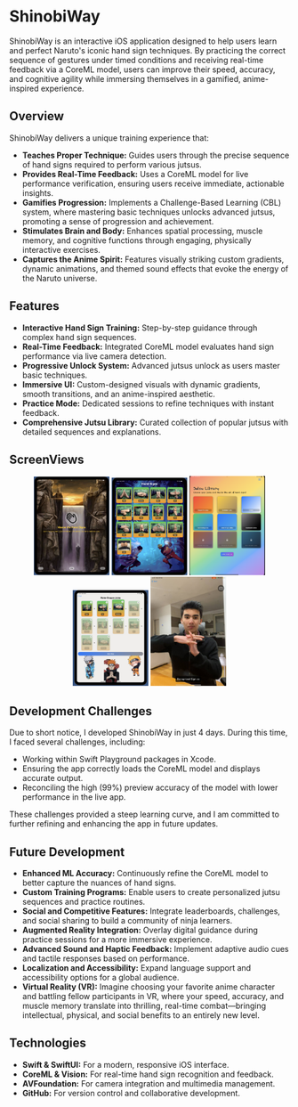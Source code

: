 # ShinobiWay

ShinobiWay is an interactive iOS application designed to help users learn and perfect Naruto's iconic hand sign techniques. By practicing the correct sequence of gestures under timed conditions and receiving real-time feedback via a CoreML model, users can improve their speed, accuracy, and cognitive agility while immersing themselves in a gamified, anime-inspired experience.

## Overview

ShinobiWay delivers a unique training experience that:
- **Teaches Proper Technique:** Guides users through the precise sequence of hand signs required to perform various jutsus.
- **Provides Real-Time Feedback:** Uses a CoreML model for live performance verification, ensuring users receive immediate, actionable insights.
- **Gamifies Progression:** Implements a Challenge-Based Learning (CBL) system, where mastering basic techniques unlocks advanced jutsus, promoting a sense of progression and achievement.
- **Stimulates Brain and Body:** Enhances spatial processing, muscle memory, and cognitive functions through engaging, physically interactive exercises.
- **Captures the Anime Spirit:** Features visually striking custom gradients, dynamic animations, and themed sound effects that evoke the energy of the Naruto universe.

## Features

- **Interactive Hand Sign Training:** Step-by-step guidance through complex hand sign sequences.
- **Real-Time Feedback:** Integrated CoreML model evaluates hand sign performance via live camera detection.
- **Progressive Unlock System:** Advanced jutsus unlock as users master basic techniques.
- **Immersive UI:** Custom-designed visuals with dynamic gradients, smooth transitions, and an anime-inspired aesthetic.
- **Practice Mode:** Dedicated sessions to refine techniques with instant feedback.
- **Comprehensive Jutsu Library:** Curated collection of popular jutsus with detailed sequences and explanations.

## ScreenViews  

<p align="center">
  <img src="ScreenViews/Screenshot%202025-02-24%20at%2006.53.40.png" alt="Onboarding Screen" width="27%">
  <img src="ScreenViews/Screenshot%202025-02-24%20at%2006.54.10.png" alt="Hand Signs" width="27%">
  <img src="ScreenViews/Screenshot%202025-02-24%20at%2002.48.23.png" alt="Jutsu Library" width="27%">
  <img src="ScreenViews/Screenshot%202025-02-24%20at%2005.55.51.png" alt="Practice Mode" width="27%">
  <img src="ScreenViews/2025-02-24%2007.11.22.jpg" alt="Camera Detection" width="27%">
</p>



## Development Challenges

Due to short notice, I developed ShinobiWay in just 4 days. During this time, I faced several challenges, including:
- Working within Swift Playground packages in Xcode.
- Ensuring the app correctly loads the CoreML model and displays accurate output.
- Reconciling the high (99%) preview accuracy of the model with lower performance in the live app.

These challenges provided a steep learning curve, and I am committed to further refining and enhancing the app in future updates.

## Future Development

- **Enhanced ML Accuracy:** Continuously refine the CoreML model to better capture the nuances of hand signs.
- **Custom Training Programs:** Enable users to create personalized jutsu sequences and practice routines.
- **Social and Competitive Features:** Integrate leaderboards, challenges, and social sharing to build a community of ninja learners.
- **Augmented Reality Integration:** Overlay digital guidance during practice sessions for a more immersive experience.
- **Advanced Sound and Haptic Feedback:** Implement adaptive audio cues and tactile responses based on performance.
- **Localization and Accessibility:** Expand language support and accessibility options for a global audience.
- **Virtual Reality (VR):** Imagine choosing your favorite anime character and battling fellow participants in VR, where your speed, accuracy, and muscle memory translate into thrilling, real-time combat—bringing intellectual, physical, and social benefits to an entirely new level.

## Technologies

- **Swift & SwiftUI:** For a modern, responsive iOS interface.
- **CoreML & Vision:** For real-time hand sign recognition and feedback.
- **AVFoundation:** For camera integration and multimedia management.
- **GitHub:** For version control and collaborative development.

